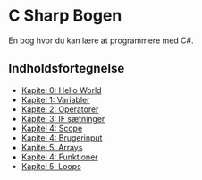 # C Sharp Bogen

En bog hvor du kan lære at programmere med C#.

## Indholdsfortegnelse
 - [Kapitel 0: Hello World]()
 - [Kapitel 1: Variabler](./Variabler/Variabler.md)
 - [Kapitel 2: Operatorer](./Operatorer/Operatorer.md)
 - [Kapitel 3: IF sætninger](./IF/IF.md)
 - [Kapitel 4: Scope](./Scope/Scope.md)
 - [Kapitel 4: Brugerinput](./Brugerinput/Brugerinput.md)
 - [Kapitel 5: Arrays](./Brugerinput/Brugerinput.md)
 - [Kapitel 4: Funktioner](./Funktioner/Funktioner.md)
 - [Kapitel 5: Loops](./Loops/Loops.md)
